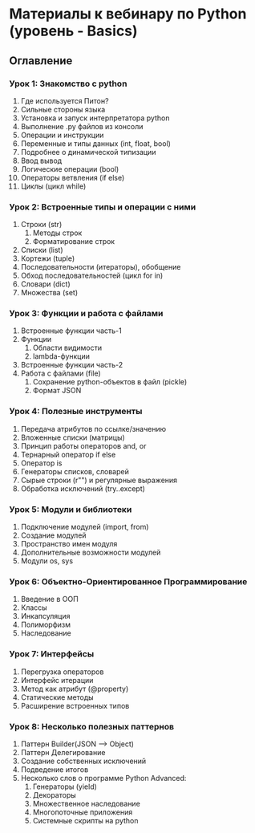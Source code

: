 # Материалы к вебинару по Python (уровень - Basics)

## Оглавление

### Урок 1: Знакомство с python
1. Где используется Питон?
1. Сильные стороны языка
1. Установка и запуск интерпретатора python
1. Выполнение .py файлов из консоли
1. Операции и инструкции
1. Переменные и типы данных (int, float, bool)
1. Подробнее о динамической типизации
1. Ввод вывод
1. Логические операции (bool)
1. Операторы ветвления (if else)
1. Циклы (цикл while)

### Урок 2: Встроенные типы и операции с ними
1. Строки (str)
    1. Методы строк
    1. Форматирование строк
1. Списки (list)
1. Кортежи (tuple)
1. Последовательности (итераторы), обобщение
1. Обход последовательностей (цикл for in)
1. Словари (dict)
1. Множества (set)

### Урок 3: Функции и работа с файлами
1. Встроенные функции часть-1
1. Функции 
    1. Области видимости
    1. lambda-функции
1. Встроенные функции часть-2
1. Работа с файлами (file)
    1. Сохранение python-объектов в файл (pickle)
    1. Формат JSON

### Урок 4: Полезные инструменты
1. Передача атрибутов по ссылке/значению
1. Вложенные списки (матрицы)
1. Принцип работы операторов and, or
1. Тернарный оператор if else
1. Оператор is
1. Генераторы списков, словарей
1. Сырые строки (r"") и регулярные выражения
1. Обработка исключений (try..except)

### Урок 5: Модули и библиотеки
1. Подключение модулей (import, from)
1. Создание модулей
1. Пространство имен модуля
1. Дополнительные возможности модулей
1. Модули os, sys

### Урок 6: Объектно-Ориентированное Программирование
1. Введение в ООП
1. Классы
1. Инкапсуляция
1. Полиморфизм
1. Наследование

### Урок 7: Интерфейсы
1. Перегрузка операторов
1. Интерфейс итерации
1. Метод как атрибут (@property)
1. Статические методы
1. Расширение встроенных типов

### Урок 8: Несколько полезных паттернов
1. Паттерн Builder(JSON --> Object)
1. Паттерн Делегирование
1. Создание собственных исключений
1. Подведение итогов
1. Несколько слов о программе Python Advanced:
    1. Генераторы (yield)
    1. Декораторы
    1. Множественное наследование
    1. Многопоточные приложения
    1. Системные скрипты на python

